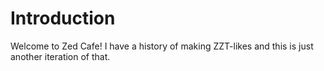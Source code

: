 # Introduction

Welcome to Zed Cafe! I have a history of making ZZT-likes
and this is just another iteration of that.
